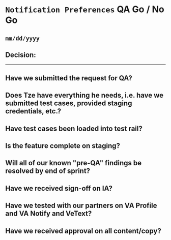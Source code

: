 # `Notification Preferences` QA Go / No Go 
## `mm/dd/yyyy`

## Decision: 

---

Have we submitted the request for QA?
- 

Does Tze have everything he needs, i.e. have we submitted test cases, provided staging credentials, etc.?
- 

Have test cases been loaded into test rail?
- 

Is the feature complete on staging?
- 

Will all of our known "pre-QA" findings be resolved by end of sprint?
-  

Have we received sign-off on IA?
- 

Have we tested with our partners on VA Profile and VA Notify and VeText?
-

Have we received approval on all content/copy?
- 
